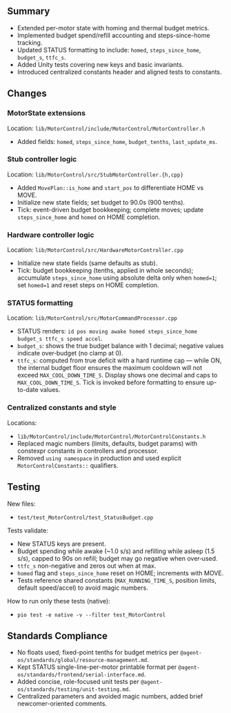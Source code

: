 ## Summary
- Extended per-motor state with homing and thermal budget metrics.
- Implemented budget spend/refill accounting and steps-since-home tracking.
- Updated STATUS formatting to include: `homed`, `steps_since_home`, `budget_s`, `ttfc_s`.
- Added Unity tests covering new keys and basic invariants.
 - Introduced centralized constants header and aligned tests to constants.

## Changes
### MotorState extensions
Location: `lib/MotorControl/include/MotorControl/MotorController.h`
- Added fields: `homed`, `steps_since_home`, `budget_tenths`, `last_update_ms`.

### Stub controller logic
Location: `lib/MotorControl/src/StubMotorController.{h,cpp}`
- Added `MovePlan::is_home` and `start_pos` to differentiate HOME vs MOVE.
- Initialize new state fields; set budget to 90.0s (900 tenths).
- Tick: event-driven budget bookkeeping; complete moves; update `steps_since_home` and `homed` on HOME completion.

### Hardware controller logic
Location: `lib/MotorControl/src/HardwareMotorController.cpp`
- Initialize new state fields (same defaults as stub).
- Tick: budget bookkeeping (tenths, applied in whole seconds); accumulate `steps_since_home` using absolute delta only when `homed=1`; set `homed=1` and reset steps on HOME completion.

### STATUS formatting
Location: `lib/MotorControl/src/MotorCommandProcessor.cpp`
- STATUS renders: `id pos moving awake homed steps_since_home budget_s ttfc_s speed accel`.
- `budget_s`: shows the true budget balance with 1 decimal; negative values indicate over‑budget (no clamp at 0).
- `ttfc_s`: computed from true deficit with a hard runtime cap — while ON, the internal budget floor ensures the maximum cooldown will not exceed `MAX_COOL_DOWN_TIME_S`. Display shows one decimal and caps to `MAX_COOL_DOWN_TIME_S`. Tick is invoked before formatting to ensure up-to-date values.

### Centralized constants and style
Locations:
- `lib/MotorControl/include/MotorControl/MotorControlConstants.h`
- Replaced magic numbers (limits, defaults, budget params) with constexpr constants in controllers and processor.
- Removed `using namespace` in production and used explicit `MotorControlConstants::` qualifiers.

## Testing
New files:
- `test/test_MotorControl/test_StatusBudget.cpp`

Tests validate:
- New STATUS keys are present.
- Budget spending while awake (~1.0 s/s) and refilling while asleep (1.5 s/s), capped to 90s on refill; budget may go negative when over‑used.
- `ttfc_s` non-negative and zeros out when at max.
- `homed` flag and `steps_since_home` reset on HOME; increments with MOVE.
- Tests reference shared constants (`MAX_RUNNING_TIME_S`, position limits, default speed/accel) to avoid magic numbers.

How to run only these tests (native):
- `pio test -e native -v --filter test_MotorControl`

## Standards Compliance
- No floats used; fixed-point tenths for budget metrics per `@agent-os/standards/global/resource-management.md`.
- Kept STATUS single-line-per-motor printable format per `@agent-os/standards/frontend/serial-interface.md`.
- Added concise, role-focused unit tests per `@agent-os/standards/testing/unit-testing.md`.
 - Centralized parameters and avoided magic numbers, added brief newcomer-oriented comments.
